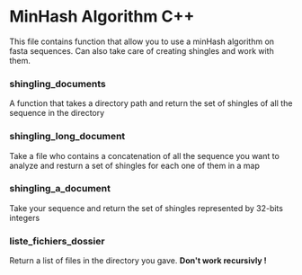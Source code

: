 # MinHash Algorithm C++
This file contains function that allow you to use a minHash algorithm on fasta sequences. Can also take care of creating shingles and work with them.

### shingling_documents
A function that takes a directory path and return the set of shingles of all the sequence in the directory

### shingling_long_document
Take a file who contains a concatenation of all the sequence you want to analyze and resturn a set of shingles for each one of them in a map

### shingling_a_document
Take your sequence and return the set of shingles represented by 32-bits integers

### liste_fichiers_dossier
Return a list of files in the directory you gave.
**Don't work recursivly !**
